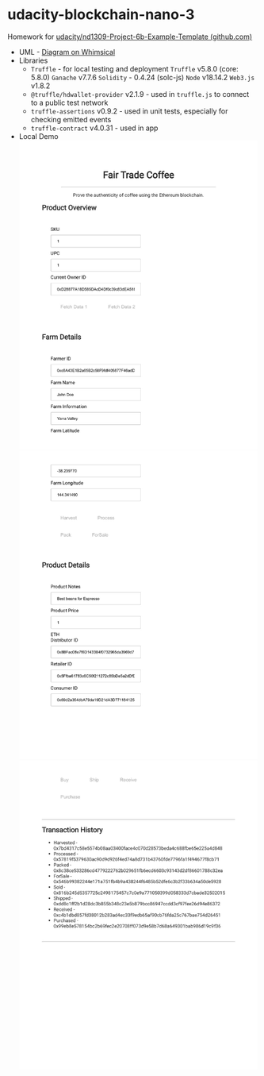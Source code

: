 # udacity-blockchain-nano-3

Homework for [udacity/nd1309-Project-6b-Example-Template (github.com)](https://github.com/udacity/nd1309-Project-6b-Example-Template/tree/master/project-6)

* UML - [Diagram on Whimsical](https://whimsical.com/tracking-items-through-supply-chain-3QPWh43NUVrkRoJpj64RLR)
* Libraries
  * `Truffle` - for local testing and deployment
    `Truffle` v5.8.0 (core: 5.8.0)
    `Ganache` v7.7.6
    `Solidity` - 0.4.24 (solc-js)
    `Node` v18.14.2
    `Web3.js` v1.8.2
  * `@truffle/hdwallet-provider` v2.1.9 - used in `truffle.js` to connect to a public test network
  * `truffle-assertions` v0.9.2 - used in unit tests, especially for checking emitted events
  * `truffle-contract` v4.0.31 - used in app
* Local Demo
![1](./doc/Fair%20Trade%20Coffee.jpg)
![2](./doc/Fair%20Trade%20Coffee-2.jpg)
![3](./doc/Fair%20Trade%20Coffee-3.jpg)